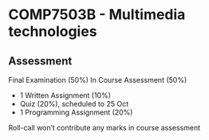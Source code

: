 # COMP7503B - Multimedia technologies

## Assessment

Final Examination (50%)
In Course Assessment (50%)
- 1 Written Assignment (10%)
- Quiz (20%), scheduled to 25 Oct
- 1 Programming Assignment (20%)

Roll-call won’t contribute any marks in course assessment